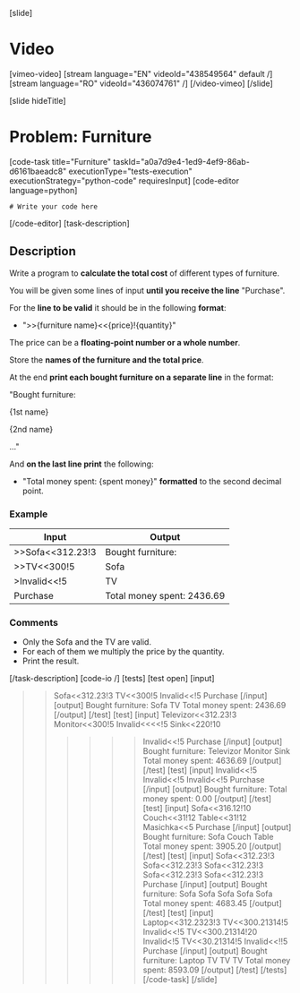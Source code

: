 

[slide]
# Video

[vimeo-video]
[stream language="EN" videoId="438549564" default /]
[stream language="RO" videoId="436074761"  /]
[/video-vimeo]
[/slide]


[slide hideTitle]
# Problem: Furniture
[code-task title="Furniture" taskId="a0a7d9e4-1ed9-4ef9-86ab-d6161baeadc8" executionType="tests-execution" executionStrategy="python-code" requiresInput]
[code-editor language=python]
```
# Write your code here
```
[/code-editor]
[task-description]
## Description
Write a program to **calculate the total cost** of different types of furniture.

You will be given some lines of input **until you receive the line** "Purchase". 

For the **line to be valid** it should be in the following **format**:
- ">>\{furniture name\}<<\{price\}!\{quantity\}"

The price can be a **floating-point number or a whole number**. 

Store the **names of the furniture and the total price**. 

At the end **print each bought furniture on a separate line** in the format:

"Bought furniture:

\{1st name\}

\{2nd name\}

…"

And **on the last line print** the following: 
- "Total money spent: \{spent money\}" **formatted** to the second decimal point.


### Example
| **Input** | **Output** |
| --- | --- |
| >>Sofa<<312.23!3 | Bought furniture: |
| >>TV<<300!5 | Sofa |
| >Invalid<<!5 | TV |
| Purchase | Total money spent: 2436.69 |

### Comments
- Only the Sofa and the TV are valid.
- For each of them we multiply the price by the quantity.
- Print the result.

[/task-description]
[code-io /]
[tests]
[test open]
[input]
>>Sofa<<312.23!3
>>TV<<300!5
>Invalid<<!5
Purchase
[/input]
[output]
Bought furniture:
Sofa
TV
Total money spent: 2436.69
[/output]
[/test]
[test]
[input]
>>Televizor<<312.23!3
>>Monitor<<300!5
>>Invalid<<<<!5
>>Sink<<220!10
>>>>>>Invalid<<!5
Purchase
[/input]
[output]
Bought furniture:
Televizor
Monitor
Sink
Total money spent: 4636.69
[/output]
[/test]
[test]
[input]
>Invalid<<!5
>Invalid<<!5
>Invalid<<!5
Purchase
[/input]
[output]
Bought furniture:
Total money spent: 0.00
[/output]
[/test]
[test]
[input]
>>Sofa<<316.12!10
>>Couch<<31!12
>>Table<<31!12
>Masichka<<5
Purchase
[/input]
[output]
Bought furniture:
Sofa
Couch
Table
Total money spent: 3905.20
[/output]
[/test]
[test]
[input]
>>Sofa<<312.23!3
>>Sofa<<312.23!3
>>Sofa<<312.23!3
>>Sofa<<312.23!3
>>Sofa<<312.23!3
Purchase
[/input]
[output]
Bought furniture:
Sofa
Sofa
Sofa
Sofa
Sofa
Total money spent: 4683.45
[/output]
[/test]
[test]
[input]
>>Laptop<<312.2323!3
>>TV<<300.21314!5
>Invalid<<!5
>>TV<<300.21314!20
>>Invalid<!5
>>TV<<30.21314!5
>>Invalid<<!!5
Purchase
[/input]
[output]
Bought furniture:
Laptop
TV
TV
TV
Total money spent: 8593.09
[/output]
[/test]
[/tests]
[/code-task]
[/slide]